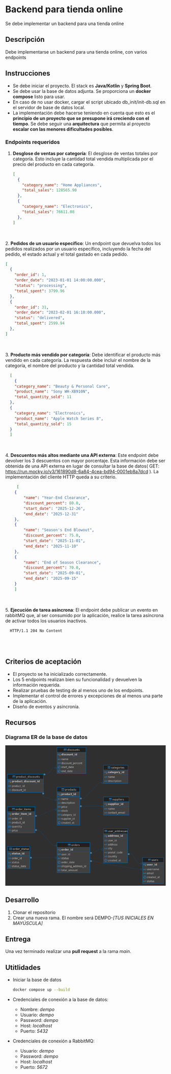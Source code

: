 # Backend para tienda online

Se debe implementar un backend para una tienda online

## Descripción
Debe implementarse un backend para una tienda online, con varios endpoints


## Instrucciones
- Se debe iniciar el proyecto. El stack es **Java/Kotlin** y **Spring Boot**.
- Se debe usar la base de datos adjunta. Se proporciona un **docker compose** listo para usar.
- En caso de no usar docker, cargar el script ubicado db_init/init-db.sql en el servidor de base de datos local.
- La implementación debe hacerse teniendo en cuenta que esto es el **principio de un proyecto que se presupone irá creciendo con el tiempo**. Se debe seguir una **arquitectura** que permita al proyecto **escalar con las menores dificultades posibles**.

### Endpoints requeridos
1. **Desglose de ventas por categoría**: El desglose de ventas totales por categoría. Esto incluye la cantidad total vendida multiplicada por el precio del producto en cada categoría.
    ```json
    [
      {
        "category_name": "Home Appliances",
        "total_sales": 128565.90
      },
      {
        "category_name": "Electronics",
        "total_sales": 76611.08
      },
    ]
    ```
<br><br>
2. **Pedidos de un usuario específico**:
Un endpoint que devuelva todos los pedidos realizados por un usuario específico, incluyendo la fecha del pedido, el estado actual y el total gastado en cada pedido.
  ```json
  [
    {
      "order_id": 1,
      "order_date": "2023-01-01 14:00:00.000",
      "status": "processing",
      "total_spent": 3799.96
    },
    {
      "order_id": 31,
      "order_date": "2023-02-01 16:10:00.000",
      "status": "delivered",
      "total_spent": 2599.94
    },
  ]
  ```
<br><br>
3. **Producto más vendido por categoría**: Debe identificar el producto más vendido en cada categoría. La respuesta debe incluir el nombre de la categoría, el nombre del producto y la cantidad total vendida.
```json
  [
    {
    "category_name": "Beauty & Personal Care",
    "product_name": "Sony WH-XB910N",
    "total_quantity_sold": 11
  },
  {
    "category_name": "Electronics",
    "product_name": "Apple Watch Series 8",
    "total_quantity_sold": 15
  }
  ]
  ```
   <br><br>
4. **Descuentos más altos mediante una API externa**: Este endpoint debe devolver los 3 descuentos con mayor porcentaje. Esta información debe ser obtenida de una API externa en lugar de consultar la base de datos( GET: https://run.mocky.io/v3/161890d8-6a84-4cea-bd94-0001eb8a7dcd ). La implementación del cliente HTTP queda a su criterio. 
```json
     [
    {
        "name": "Year-End Clearance",
        "discount_percent": 80.0,
        "start_date": "2025-12-26",
        "end_date": "2025-12-31"
    },
    {
        "name": "Season's End Blowout",
        "discount_percent": 75.0,
        "start_date": "2025-11-01",
        "end_date": "2025-11-10"
    },
    {
        "name": "End of Season Clearance",
        "discount_percent": 70.0,
        "start_date": "2025-09-01",
        "end_date": "2025-09-15"
    }
    ]
   ```
   <br><br>
5. **Ejecución de tarea asíncrona**: El endpoint debe publicar un evento en rabbitMQ que, al ser consumido por la aplicación, realice la tarea asíncrona de activar todos los usuarios inactivos. 

```Respuesta:
  HTTP/1.1 204 No Content
  ```
<br><br>
## Criterios de aceptación
- El proyecto se ha inicializado correctamente.
- Los 5 endpoints realizan bien su funcionalidad y devuelven la información requerida.
- Realizar pruebas de testing de al menos uno de los endpoints.
- Implementar el control de errores y excepciones de al menos una parte de la aplicación.
- Diseño de eventos y asincronía.

## Recursos
### Diagrama ER de la base de datos 
![Ver imagen](./readme-resources/10.png)

## Desarrollo

1. Clonar el repositorio
2. Crear una nueva rama. El nombre será DEMPO-*[TUS INICIALES EN MAYÚSCULA]*

## Entrega

Una vez terminado realizar una **pull request** a la rama *main*.

## Utitlidades

- Iniciar la base de datos
  ```sh
  docker compose up --build
  ```

- Credenciales de conexión a la base de datos:
  - Nombre: *dempo*
  - Usuario: *dempo*
  - Password: *dempo*
  - Host: *localhost*
  - Puerto: *5432*

- Credenciales de conexión a RabbitMQ:
  - Usuario: *dempo*
  - Password: *dempo*
  - Host: *localhost*
  - Puerto: *5672*



